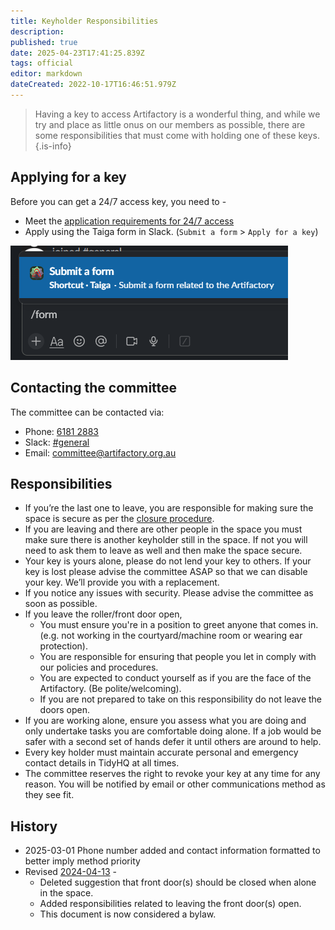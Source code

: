 ```yaml
---
title: Keyholder Responsibilities
description: 
published: true
date: 2025-04-23T17:41:25.839Z
tags: official
editor: markdown
dateCreated: 2022-10-17T16:46:51.979Z
---
```


> Having a key to access Artifactory is a wonderful thing, and while we try and place as little onus on our members as possible, there are some responsibilities that must come with holding one of these keys.
{.is-info}

## Applying for a key

Before you can get a 24/7 access key, you need to -

* Meet the [application requirements for 24/7 access](https://wiki.artifactory.org.au/en/docs/policies/bylaws#h-247-access)
* Apply using the Taiga form in Slack. (`Submit a form` > `Apply for a key`)

![taiga_form.png](/taiga_form.png)



## Contacting the committee

The committee can be contacted via:

* Phone: [6181 2883](tel:+61861812883)
* Slack: [\#general](slack://channel?team=T0LQE2JNR&id=C0LQBEQ2Y)
* Email: [committee@artifactory.org.au](mailto:committee@artifactory.org.au)

## Responsibilities

- If you’re the last one to leave, you are responsible for making sure the space is secure as per the [closure procedure](/docs/committee/lockup).
- If you are leaving and there are other people in the space you must make sure there is another keyholder still in the space. If not you will need to ask them to leave as well and then make the space secure.
- Your key is yours alone, please do not lend your key to others. If your key is lost please advise the committee ASAP so that we can disable your key. We’ll provide you with a replacement.
- If you notice any issues with security. Please advise the committee as soon as possible.
- If you leave the roller/front door open,
  - You must ensure you're in a position to greet anyone that comes in. (e.g. not working in the courtyard/machine room or wearing ear protection).
  - You are responsible for ensuring that people you let in comply with our policies and procedures.
  - You are expected to conduct yourself as if you are the face of the Artifactory. (Be polite/welcoming).
  - If you are not prepared to take on this responsibility do not leave the doors open.
- If you are working alone, ensure you assess what you are doing and only undertake tasks you are comfortable doing alone. If a job would be safer with a second set of hands defer it until others are around to help.
- Every key holder must maintain accurate personal and emergency contact details in TidyHQ at all times.
- The committee reserves the right to revoke your key at any time for any reason. You will be notified by email or other communications method as they see fit.

## History

- 2025-03-01 Phone number added and contact information formatted to better imply method priority
- Revised [2024-04-13](/minutes/Committee/2024-04-13) -
  - Deleted suggestion that front door(s) should be closed when alone in the space.
  - Added responsibilities related to leaving the front door(s) open.
  - This document is now considered a bylaw.
